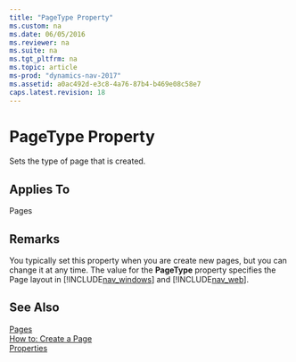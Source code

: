 ```yaml
---
title: "PageType Property"
ms.custom: na
ms.date: 06/05/2016
ms.reviewer: na
ms.suite: na
ms.tgt_pltfrm: na
ms.topic: article
ms-prod: "dynamics-nav-2017"
ms.assetid: a0ac492d-e3c8-4a76-87b4-b469e08c58e7
caps.latest.revision: 18
---
```

# PageType Property
Sets the type of page that is created.  
  
## Applies To  
 Pages  
  
## Remarks  
 You typically set this property when you are create new pages, but you can change it at any time. The value for the **PageType** property specifies the Page layout in [!INCLUDE[nav_windows](includes/nav_windows_md.md)] and [!INCLUDE[nav_web](includes/nav_web_md.md)].  
  
## See Also  
 [Pages](Pages.md)   
 [How to: Create a Page](../Topic/How%20to:%20Create%20a%20Page.md)   
 [Properties](Properties.md)